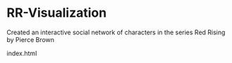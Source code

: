 # RR-Visualization
 Created an interactive social network of characters in the series Red Rising by Pierce Brown

index.html
